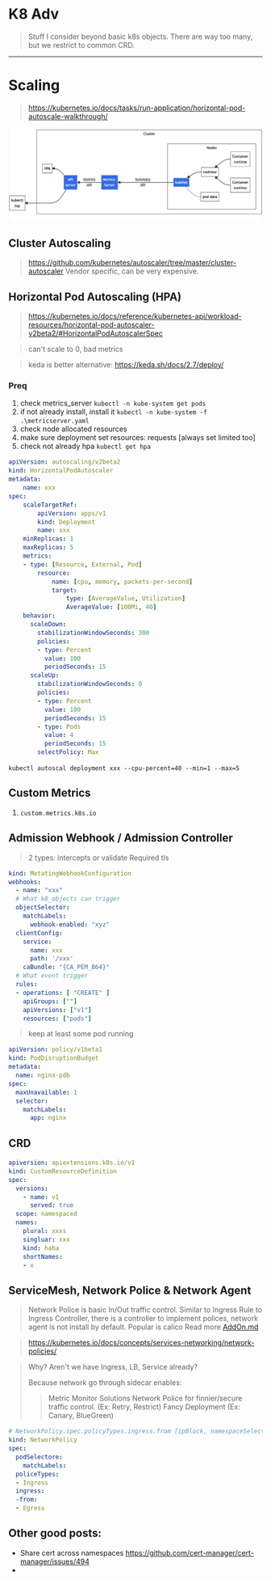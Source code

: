 # K8 Adv
> Stuff I consider beyond basic k8s objects. There are way too many, but we restrict to common CRD.
<hr />

# Scaling
> https://kubernetes.io/docs/tasks/run-application/horizontal-pod-autoscale-walkthrough/

![](/static/k8_auto_scale.jpg)



## Cluster Autoscaling
> https://github.com/kubernetes/autoscaler/tree/master/cluster-autoscaler
> Vendor specific, can be very expensive.


## Horizontal Pod Autoscaling (HPA)
> https://kubernetes.io/docs/reference/kubernetes-api/workload-resources/horizontal-pod-autoscaler-v2beta2/#HorizontalPodAutoscalerSpec

> can't scale to 0, bad metrics

> keda is better alternative: https://keda.sh/docs/2.7/deploy/

### Preq
1. check metrics_server `kubectl -n kube-system get pods`
2. if not already install, install it `kubectl -n kube-system -f .\metricserver.yaml`
3. check node allocated resources
4. make sure deployment set resources: requests [always set limited too]
5. check not already hpa `kubectl get hpa`

```yml
apiVersion: autoscaling/v2beta2
kind: HorizontalPodAutoscaler
metadata:
    name: xxx
spec:
    scaleTargetRef:
        apiVersion: apps/v1
        kind: Deployment
        name: xxx
    minReplicas: 1
    maxReplicas: 5
    metrics:
    - type: [Resource, External, Pod]
        resource:
            name: [cpu, memory, packets-per-second]
            target:
                type: [AverageValue, Utilization]
                AverageValue: [100Mi, 40]
    behavior:
      scaleDown:
        stabilizationWindowSeconds: 300
        policies:
        - type: Percent
          value: 100
          periodSeconds: 15
      scaleUp:
        stabilizationWindowSeconds: 0
        policies:
        - type: Percent
          value: 100
          periodSeconds: 15
        - type: Pods
          value: 4
          periodSeconds: 15
        selectPolicy: Max
```

`kubectl autoscal deployment xxx --cpu-percent=40 --min=1 --max=5`

## Custom Metrics
1. `custom.metrics.k8s.io`

## Admission Webhook / Admission Controller
> 2 types: intercepts or validate
> Required tls

```yml
kind: MetatingWebhookConfiguration
webhooks:
  - name: "xxx"
  # What k8_objects can trigger
  objectSelector:
    matchLabels:
      webhook-enabled: "xyz"
  clientConfig:
    service:
      name: xxx
      path: '/xxx'
    caBundle: "{CA_PEM_B64}"
  # What event trigger
  rules:
  - operations: [ "CREATE" ]
    apiGroups: [""]
    apiVersions: ["v1"]
    resources: ["pods"]
```

> keep at least some pod running
```yml
apiVersion: policy/v1beta1
kind: PodDisruptionBudget
metadata:
  name: nginx-pdb
spec:
  maxUnavailable: 1
  selector:
    matchLabels:
      app: nginx
```

## CRD
```yml
apiversion: apiextensions.k8s.io/v1
kind: CustomResourceDefinition
spec:
  versions:
    - name: v1
      served: true
  scope: namespaced
  names:
    plural: xxxs
    singluar: xxx
    kind: haha
    shortNames:
    - x
```


## ServiceMesh, Network Police & Network Agent
> Network Police is basic In/Out traffic control. Similar to Ingress Rule to Ingress Controller, there is a controller to implement polices, network agent is not install by default. Popular is calico
> Read more [AddOn.md](./addon.md)

> https://kubernetes.io/docs/concepts/services-networking/network-policies/

> Why? Aren't we have Ingress, LB, Service already?
> 
> Because network go through sidecar enables:
>> Metric Monitor Solutions
>> Network Police for finnier/secure traffic control. (Ex: Retry, Restrict)
>> Fancy Deployment (Ex: Canary, BlueGreen)
```yml
# NetworkPolicy.spec.policyTypes.ingress.from [ipBlock, namespaceSelector, podSelectore]
kind: NetworkPolicy
spec:
  podSelectore:
    matchLabels:
  policeTypes:
  - Ingress
  ingress:
  -from:
  - Egress
```

## Other good posts:
- Share cert across namespaces https://github.com/cert-manager/cert-manager/issues/494
- 